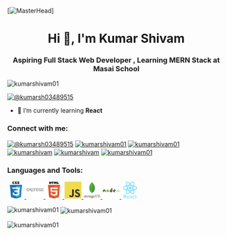 [![MasterHead](https://i.pinimg.com/originals/2f/f4/28/2ff428006f3ade5f10beac69372062ab.gif)]
<h1 align="center">Hi 👋, I'm Kumar Shivam</h1>


<h3 align="center">Aspiring Full Stack Web Developer , Learning MERN Stack at Masai School</h3>
<img align="right" width="400"  src="https://miro.medium.com/max/1360/0*7Q3yvSIv_t0ioJ-Z.gif" alt="">
<p align="left"> <img src="https://komarev.com/ghpvc/?username=kumarshivam01&label=Profile%20views&color=0e75b6&style=flat" alt="kumarshivam01" /> </p>

<p align="left"> <a href="https://twitter.com/@kumarsh03489515" target="blank"><img src="https://img.shields.io/twitter/follow/@kumarsh03489515?logo=twitter&style=for-the-badge" alt="@kumarsh03489515" /></a> </p>

- 🌱 I’m currently learning **React**

<h3 align="left">Connect with me:</h3>
<p align="left">
<a href="https://twitter.com/@kumarsh03489515" target="blank"><img align="center" src="https://raw.githubusercontent.com/rahuldkjain/github-profile-readme-generator/master/src/images/icons/Social/twitter.svg" alt="@kumarsh03489515" height="30" width="40" /></a>
<a href="https://linkedin.com/in/kumarshivam01" target="blank"><img align="center" src="https://raw.githubusercontent.com/rahuldkjain/github-profile-readme-generator/master/src/images/icons/Social/linked-in-alt.svg" alt="kumarshivam01" height="30" width="40" /></a>
<a href="https://codesandbox.com/kumarshivam01" target="blank"><img align="center" src="https://raw.githubusercontent.com/rahuldkjain/github-profile-readme-generator/master/src/images/icons/Social/codesandbox.svg" alt="kumarshivam01" height="30" width="40" /></a>
<a href="https://fb.com/kumarshivam" target="blank"><img align="center" src="https://raw.githubusercontent.com/rahuldkjain/github-profile-readme-generator/master/src/images/icons/Social/facebook.svg" alt="kumarshivam" height="30" width="40" /></a>
<a href="https://instagram.com/kumarshivam" target="blank"><img align="center" src="https://raw.githubusercontent.com/rahuldkjain/github-profile-readme-generator/master/src/images/icons/Social/instagram.svg" alt="kumarshivam" height="30" width="40" /></a>
<a href="https://www.hackerrank.com/kumarshivam01" target="blank"><img align="center" src="https://raw.githubusercontent.com/rahuldkjain/github-profile-readme-generator/master/src/images/icons/Social/hackerrank.svg" alt="kumarshivam01" height="30" width="40" /></a>
</p>

<h3 align="left">Languages and Tools:</h3>
<p align="left"> <a href="https://www.w3schools.com/css/" target="_blank" rel="noreferrer"> <img src="https://raw.githubusercontent.com/devicons/devicon/master/icons/css3/css3-original-wordmark.svg" alt="css3" width="40" height="40"/> </a> <a href="https://expressjs.com" target="_blank" rel="noreferrer"> <img src="https://raw.githubusercontent.com/devicons/devicon/master/icons/express/express-original-wordmark.svg" alt="express" width="40" height="40"/> </a> <a href="https://www.w3.org/html/" target="_blank" rel="noreferrer"> <img src="https://raw.githubusercontent.com/devicons/devicon/master/icons/html5/html5-original-wordmark.svg" alt="html5" width="40" height="40"/> </a> <a href="https://developer.mozilla.org/en-US/docs/Web/JavaScript" target="_blank" rel="noreferrer"> <img src="https://raw.githubusercontent.com/devicons/devicon/master/icons/javascript/javascript-original.svg" alt="javascript" width="40" height="40"/> </a> <a href="https://www.mongodb.com/" target="_blank" rel="noreferrer"> <img src="https://raw.githubusercontent.com/devicons/devicon/master/icons/mongodb/mongodb-original-wordmark.svg" alt="mongodb" width="40" height="40"/> </a> <a href="https://nodejs.org" target="_blank" rel="noreferrer"> <img src="https://raw.githubusercontent.com/devicons/devicon/master/icons/nodejs/nodejs-original-wordmark.svg" alt="nodejs" width="40" height="40"/> </a> <a href="https://reactjs.org/" target="_blank" rel="noreferrer"> <img src="https://raw.githubusercontent.com/devicons/devicon/master/icons/react/react-original-wordmark.svg" alt="react" width="40" height="40"/> </a> </p>

<p><img align="left" src="https://github-readme-stats.vercel.app/api/top-langs?username=kumarshivam01&show_icons=true&locale=en&layout=compact" alt="kumarshivam01" /></p>

<p>&nbsp;<img align="center" src="https://github-readme-stats.vercel.app/api?username=kumarshivam01&show_icons=true&locale=en" alt="kumarshivam01" /></p>

<p><img align="center" src="https://github-readme-streak-stats.herokuapp.com/?user=kumarshivam01&" alt="kumarshivam01" /></p>
